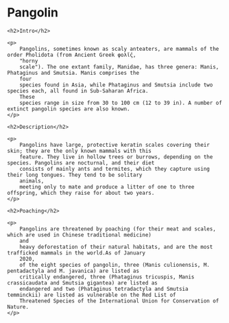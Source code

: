 <html lang="en">

<head>
    <meta charset="UTF-8">
    <meta http-equiv="X-UA-Compatible" content="IE=edge">
    <meta name="viewport" content="width=device-width, initial-scale=1.0">
    <title>Pangolin Practice</title>
</head>

<body>
    <h1>Pangolin</h1>

    <h2>Intro</h2>

    <p>
        Pangolins, sometimes known as scaly anteaters, are mammals of the order Pholidota (from Ancient Greek φολῐ́ς,
        "horny
        scale"). The one extant family, Manidae, has three genera: Manis, Phataginus and Smutsia. Manis comprises the
        four
        species found in Asia, while Phataginus and Smutsia include two species each, all found in Sub-Saharan Africa.
        These
        species range in size from 30 to 100 cm (12 to 39 in). A number of extinct pangolin species are also known.
    </p>

    <h2>Description</h2>

    <p>
        Pangolins have large, protective keratin scales covering their skin; they are the only known mammals with this
        feature. They live in hollow trees or burrows, depending on the species. Pangolins are nocturnal, and their diet
        consists of mainly ants and termites, which they capture using their long tongues. They tend to be solitary
        animals,
        meeting only to mate and produce a litter of one to three offspring, which they raise for about two years.
    </p>

    <h2>Poaching</h2>

    <p>
        Pangolins are threatened by poaching (for their meat and scales, which are used in Chinese traditional medicine)
        and
        heavy deforestation of their natural habitats, and are the most trafficked mammals in the world.As of January
        2020,
        of the eight species of pangolin, three (Manis culionensis, M. pentadactyla and M. javanica) are listed as
        critically endangered, three (Phataginus tricuspis, Manis crassicaudata and Smutsia gigantea) are listed as
        endangered and two (Phataginus tetradactyla and Smutsia temminckii) are listed as vulnerable on the Red List of
        Threatened Species of the International Union for Conservation of Nature.
    </p>
</body>

</html>
